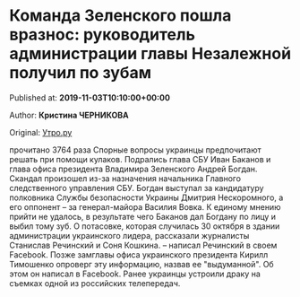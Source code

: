 
# Команда Зеленского пошла вразнос: руководитель администрации главы Незалежной получил по зубам

Published at: **2019-11-03T10:10:00+00:00**

Author: **Кристина ЧЕРНИКОВА**

Original: [Утро.ру](https://utro.ru/life/2019/11/03/1423166.shtml)

прочитано 3764 раза
Спорные вопросы украинцы предпочитают решать при помощи кулаков.
Подрались глава СБУ Иван Баканов и глава офиса президента Владимира Зеленского Андрей Богдан. Скандал произошел из-за назначения начальника Главного следственного управления СБУ. Богдан выступал за кандидатуру полковника Службы безопасности Украины Дмитрия Нескоромного, а его оппонент – за генерал-майора Василия Вовка. К единому мнению прийти не удалось, в результате чего Баканов дал Богдану по лицу и выбил тому зуб.
О потасовке, которая случилась 30 октября в здании администрации украинского лидера, рассказали журналисты Станислав Речинский и Соня Кошкина.
– написал Речинский в своем Facebook.
Позже замглавы офиса украинского президента Кирилл Тимошенко опроверг эту информацию, назвав ее "выдуманной". Об этом он написал в Facebook.
Ранее украинцы устроили драку на съемках одной из российских телепередач.
